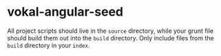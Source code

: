vokal-angular-seed
==================

All project scripts should live in the `source` directory, while your grunt file should build them out into the `build` directory.  Only include files from the `build` directory in your `index`.